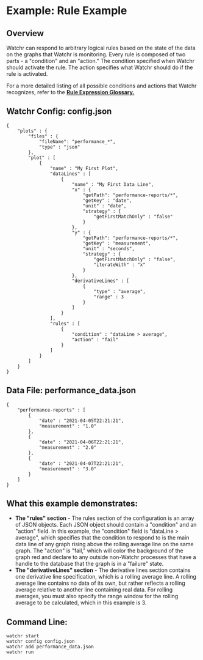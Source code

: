 # Example:  Rule Example

## Overview

Watchr can respond to arbitrary logical rules based on the state of the data on the graphs that Watchr is monitoring.  Every rule is composed of two parts - a "condition" and an "action."  The condition specified when Watchr should activate the rule.  The action specifies what Watchr should do if the rule is activated.

For a more detailed listing of all possible conditions and actions that Watchr recognizes, refer to the [**Rule Expression Glossary.**](../../documentation/ruleExpressionGlossary.html)

## Watchr Config:  config.json
	{
	    "plots" : {
	        "files" : {
	            "fileName": "performance_*",
	            "type" : "json"
	        },
	        "plot" : [
	            {
	                "name" : "My First Plot",
	                "dataLines" : [
	                    {
	                        "name" : "My First Data Line",
	                        "x" : {
	                            "getPath": "performance-reports/*",
	                            "getKey" : "date",
	                            "unit" : "date",
								"strategy" : {
									"getFirstMatchOnly" : "false"
								}
	                        },
	                        "y" : {
	                            "getPath": "performance-reports/*",
	                            "getKey" : "measurement",
	                            "unit" : "seconds",
								"strategy" : {
									"getFirstMatchOnly" : "false",
                                    "iterateWith" : "x"
								}
	                        },
	                        "derivativeLines" : [
								{
									"type" : "average",
									"range" : 3
								}
							]
	                    }
	                ],
					"rules" : [
						{
							"condition" : "dataLine > average",
							"action" : "fail"
						}
					]
	            }
	        ]
	    }
	}

## Data File:  performance\_data.json

	{
	    "performance-reports" : [
	        {
	            "date" : "2021-04-05T22:21:21",
	            "measurement" : "1.0"
	        },
	        {
	            "date" : "2021-04-06T22:21:21",
	            "measurement" : "2.0"
	        },
	        {
	            "date" : "2021-04-07T22:21:21",
	            "measurement" : "3.0"
	        }
	    ]
	}

## What this example demonstrates:

* **The "rules" section** - The rules section of the configuration is an array of JSON objects.  Each JSON object should contain a "condition" and an "action" field.  In this example, the "condition" field is "dataLine > average", which specifies that the condition to respond to is the main data line of any graph rising above the rolling average line on the same graph.  The "action" is "fail," which will color the background of the graph red and declare to any outside non-Watchr processes that have a handle to the database that the graph is in a "failure" state.
* **The "derivativeLines" section** - The derivative lines section contains one derivative line specification, which is a rolling average line.  A rolling average line contains no data of its own, but rather reflects a rolling average relative to another line containing real data.  For rolling averages, you must also specify the range window for the rolling average to be calculated, which in this example is 3.

## Command Line:

	watchr start 
    watchr config config.json
    watchr add performance_data.json
    watchr run